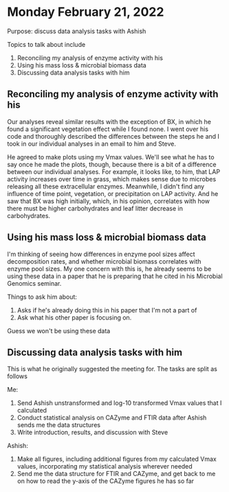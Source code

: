 # Monday February 21, 2022

Purpose: discuss data analysis tasks with Ashish

Topics to talk about include

1. Reconciling my analysis of enzyme activity with his
2. Using his mass loss & microbial biomass data
3. Discussing data analysis tasks with him

## Reconciling my analysis of enzyme activity with his

Our analyses reveal similar results with the exception of BX, in which he found a significant vegetation effect while I found none. I went over his code and thoroughly described the differences between the steps he and I took in our individual analyses in an email to him and Steve.

He agreed to make plots using my Vmax values. We'll see what he has to say once he made the plots, though, because there is a bit of a difference between our individual analyses. For example, it looks like, to him, that LAP activity increases over time in grass, which makes sense due to microbes releasing all these extracellular enzymes. Meanwhile, I didn't find any influence of time point, vegetation, or precipitation on LAP activity. And he saw that BX was high initially, which, in his opinion, correlates with how there must be higher carbohydrates and leaf litter decrease in carbohydrates.

## Using his mass loss & microbial biomass data

I'm thinking of seeing how differences in enzyme pool sizes affect decomposition rates, and whether microbial biomass correlates with enzyme pool sizes. My one concern with this is, he already seems to be using these data in a paper that he is preparing that he cited in his Microbial Genomics seminar.

Things to ask him about:

1. Asks if he's already doing this in his paper that I'm not a part of
2. Ask what his other paper is focusing on.

Guess we won't be using these data

## Discussing data analysis tasks with him

This is what he originally suggested the meeting for. The tasks are split as follows

Me:

1. Send Ashish unstransformed and log-10 transformed Vmax values that I calculated
2. Conduct statistical analysis on CAZyme and FTIR data after Ashish sends me the data structures
3. Write introduction, results, and discussion with Steve

Ashish:

1. Make all figures, including additional figures from my calculated Vmax values, incorporating my statistical analysis wherever needed
2. Send me the data structure for FTIR and CAZyme, and get back to me on how to read the y-axis of the CAZyme figures he has so far

